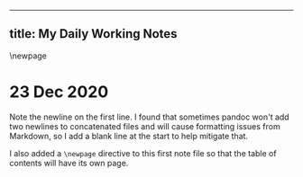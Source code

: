 
---
title: My Daily Working Notes
---
\newpage
# 23 Dec 2020

Note the newline on the first line. I found that sometimes pandoc won't add
two newlines to concatenated files and will cause formatting issues from Markdown,
so I add a blank line at the start to help mitigate that.

I also added a `\newpage` directive to this first note file so that the table
of contents will have its own page.